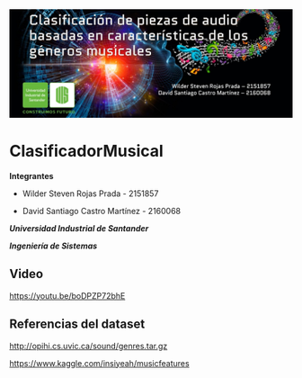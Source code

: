 <img src='Banner.jpeg'/>

# ClasificadorMusical

**Integrantes**

* Wilder Steven Rojas Prada - 2151857

* David Santiago Castro Martínez - 2160068

***Universidad Industrial de Santander***

***Ingeniería de Sistemas***

## Video

https://youtu.be/boDPZP72bhE

## Referencias del dataset

http://opihi.cs.uvic.ca/sound/genres.tar.gz

https://www.kaggle.com/insiyeah/musicfeatures
